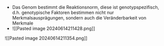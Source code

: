 
- Das Genom bestimmt die Reaktionsnorm, diese ist genotypspezifisch, d.h. genotypische Faktoren bestimmen nicht nur Merkmalsausprägungen, sondern auch die Veränderbarkeit von Merkmale
- ![[Pasted image 20240614211428.png]]

![[Pasted image 20240614211354.png]]